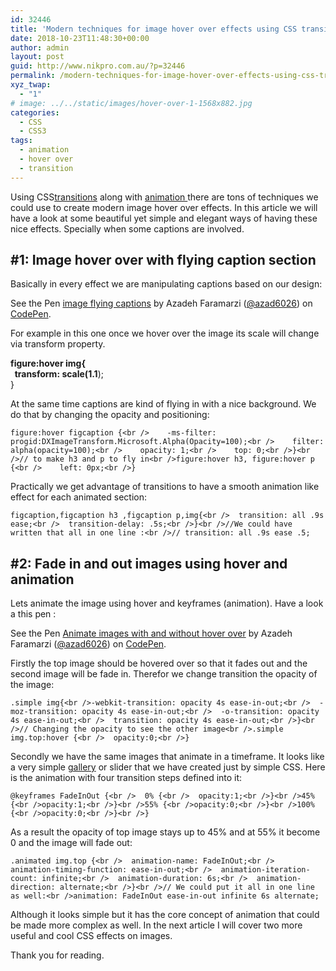 ```yaml
---
id: 32446
title: 'Modern techniques for image hover over effects using CSS transition and animation: part 1'
date: 2018-10-23T11:48:30+00:00
author: admin
layout: post
guid: http://www.nikpro.com.au/?p=32446
permalink: /modern-techniques-for-image-hover-over-effects-using-css-transition-and-animation-part-1/
xyz_twap:
  - "1"
# image: ../../static/images/hover-over-1-1568x882.jpg
categories:
  - CSS
  - CSS3
tags:
  - animation
  - hover over
  - transition
---
```

Using CSS[transitions](http://www.nikpro.com.au/css-transitions-and-animations-explained-with-examples/) along with [animation ](http://www.nikpro.com.au/learn-how-to-use-css-animation-using-keyframes-with-examples/)there are tons of techniques we could use to create modern image hover over effects. In this article we will have a look at some beautiful yet simple and elegant ways of having these nice effects. Specially when some captions are involved.

## #1: Image hover over with flying caption section

Basically in every effect we are manipulating captions based on our design:

<p data-height="400" data-theme-id="0" data-slug-hash="jevybZ" data-default-tab="css,result" data-user="azad6026" data-pen-title="imageflying captions" class="codepen">
  See the Pen <a href="https://codepen.io/azad6026/pen/jevybZ/">image flying captions</a> by Azadeh Faramarzi (<a href="https://codepen.io/azad6026">@azad6026</a>) on <a href="https://codepen.io">CodePen</a>.
</p>

For example in this one once we hover over the image its scale will change via transform property.&nbsp;

**figure:hover img{  
&nbsp; transform: scale(1.1**);  
}

At the same time captions are kind of flying in with a nice background. We do that by changing the opacity and positioning:

```figure:hover figcaption {<br />    -ms-filter: progid:DXImageTransform.Microsoft.Alpha(Opacity=100);<br />    filter: alpha(opacity=100);<br />    opacity: 1;<br />    top: 0;<br />}<br />// to make h3 and p to fly in<br />figure:hover h3, figure:hover p {<br />    left: 0px;<br />}```

Practically we get advantage of transitions to have a smooth animation like effect for each animated section:

```figcaption,figcaption h3 ,figcaption p,img{<br />  transition: all .9s ease;<br />  transition-delay: .5s;<br />}<br />//We could have written that all in one line :<br />// transition: all .9s ease .5;```

## #2: Fade in and out images using hover and animation

Lets animate the image using hover and keyframes (animation). Have a look a this pen :

<p data-height="900" data-theme-id="0" data-slug-hash="gBdmmd" data-default-tab="css,result" data-user="azad6026" data-pen-title="Animate images with and without hover over" class="codepen">
  See the Pen <a href="https://codepen.io/azad6026/pen/gBdmmd/">Animate images with and without hover over</a> by Azadeh Faramarzi (<a href="https://codepen.io/azad6026">@azad6026</a>) on <a href="https://codepen.io">CodePen</a>.
</p>

Firstly the top image should be hovered over so that it fades out and the second image will be fade in. Therefor we change transition the opacity of the image:

```.simple img{<br />-webkit-transition: opacity 4s ease-in-out;<br />  -moz-transition: opacity 4s ease-in-out;<br />  -o-transition: opacity 4s ease-in-out;<br />  transition: opacity 4s ease-in-out;<br />}<br />// Changing the opacity to see the other image<br />.simple img.top:hover {<br />  opacity:0;<br />}```

Secondly we have the same images that animate in a timeframe. It looks like a very simple [gallery](http://www.nikpro.com.au/how-to-build-a-simple-gallery-using-flexbox-and-javascript/) or slider that we have created just by simple CSS. Here is the animation with four transition steps defined into it:

```@keyframes FadeInOut {<br />  0% {<br />  opacity:1;<br />}<br />45% {<br />opacity:1;<br />}<br />55% {<br />opacity:0;<br />}<br />100% {<br />opacity:0;<br />}<br />}```

As a result the opacity of top image stays up to 45% and at 55% it become 0 and the image will fade out:

```.animated img.top {<br />  animation-name: FadeInOut;<br />  animation-timing-function: ease-in-out;<br />  animation-iteration-count: infinite;<br />  animation-duration: 6s;<br />  animation-direction: alternate;<br />}<br />// We could put it all in one line as well:<br />animation: FadeInOut ease-in-out infinite 6s alternate;```

Although it looks simple but it has the core concept of animation that could be made more complex as well. In the next article I will cover two more useful and cool CSS effects on images.

Thank you for reading.